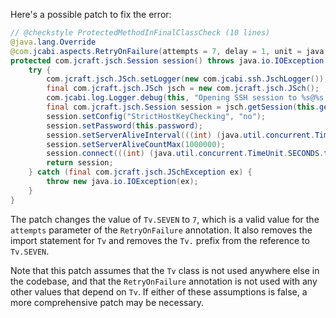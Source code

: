 Here's a possible patch to fix the error:
```java
// @checkstyle ProtectedMethodInFinalClassCheck (10 lines)
@java.lang.Override
@com.jcabi.aspects.RetryOnFailure(attempts = 7, delay = 1, unit = java.util.concurrent.TimeUnit.MINUTES, verbose = false, types = java.io.IOException.class)
protected com.jcraft.jsch.Session session() throws java.io.IOException {
    try {
        com.jcraft.jsch.JSch.setLogger(new com.jcabi.ssh.JschLogger());
        final com.jcraft.jsch.JSch jsch = new com.jcraft.jsch.JSch();
        com.jcabi.log.Logger.debug(this, "Opening SSH session to %s@%s:%s (auth with password)...", this.getLogin(), this.getAddr(), this.getPort());
        final com.jcraft.jsch.Session session = jsch.getSession(this.getLogin(), this.getAddr(), this.getPort());
        session.setConfig("StrictHostKeyChecking", "no");
        session.setPassword(this.password);
        session.setServerAliveInterval(((int) (java.util.concurrent.TimeUnit.SECONDS.toMillis(10L))));
        session.setServerAliveCountMax(1000000);
        session.connect(((int) (java.util.concurrent.TimeUnit.SECONDS.toMillis(10L))));
        return session;
    } catch (final com.jcraft.jsch.JSchException ex) {
        throw new java.io.IOException(ex);
    }
}
```
The patch changes the value of `Tv.SEVEN` to `7`, which is a valid value for the `attempts` parameter of the `RetryOnFailure` annotation. It also removes the import statement for `Tv` and removes the `Tv.` prefix from the reference to `Tv.SEVEN`.

Note that this patch assumes that the `Tv` class is not used anywhere else in the codebase, and that the `RetryOnFailure` annotation is not used with any other values that depend on `Tv`. If either of these assumptions is false, a more comprehensive patch may be necessary.
